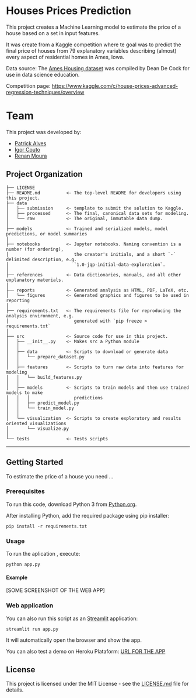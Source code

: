 # Houses Prices Prediction

This project creates a Machine Learning model to estimate the price of a house based on a set in input features.

It was create from a Kaggle competition where te goal was to predict the final price of houses from 79 explanatory variables describing (almost) every aspect of residential homes in Ames, Iowa.

Data source: The [Ames Housing dataset](http://www.amstat.org/publications/jse/v19n3/decock.pdf) was compiled by Dean De Cock for use in data science education.

Competition page: https://www.kaggle.com/c/house-prices-advanced-regression-techniques/overview

# Team

This project was developed by:

* [Patrick Alves](https://github.com/cpatrickalves/)
* [Igor Couto](https://github.com/igorccouto)
* [Renan Moura](https://github.com/renanmouraf)


Project Organization
------------

    ├── LICENSE
    ├── README.md          <- The top-level README for developers using this project.
    ├── data
    │   ├── submission     <- template to submit the solution to Kaggle.
    │   ├── processed      <- The final, canonical data sets for modeling.
    │   └── raw            <- The original, immutable data dump.
    │
    ├── models             <- Trained and serialized models, model predictions, or model summaries
    │
    ├── notebooks          <- Jupyter notebooks. Naming convention is a number (for ordering),
    │                         the creator's initials, and a short `-` delimited description, e.g.
    │                         `1.0-jqp-initial-data-exploration`.
    │
    ├── references         <- Data dictionaries, manuals, and all other explanatory materials.
    │
    ├── reports            <- Generated analysis as HTML, PDF, LaTeX, etc.
    │   └── figures        <- Generated graphics and figures to be used in reporting
    │
    ├── requirements.txt   <- The requirements file for reproducing the analysis environment, e.g.
    │                         generated with `pip freeze > requirements.txt`
    │
    ├── src                <- Source code for use in this project.
    │   ├── __init__.py    <- Makes src a Python module
    │   │
    │   ├── data           <- Scripts to download or generate data
    │   │   └── prepare_dataset.py
    │   │
    │   ├── features       <- Scripts to turn raw data into features for modeling
    │   │   └── build_features.py
    │   │
    │   ├── models         <- Scripts to train models and then use trained models to make
    │   │   │                 predictions
    │   │   ├── predict_model.py
    │   │   └── train_model.py
    │   │
    │   └── visualization  <- Scripts to create exploratory and results oriented visualizations
    │       └── visualize.py
    │
    └── tests              <- Tests scripts

--------

## Getting Started

To estimate the price of a house you need ...


### Prerequisites

To run this code, download Python 3 from [Python.org](https://www.python.org/). 

After installing Python, add the required package using pip installer:

```
pip install -r requirements.txt
```

### Usage

To run the aplication , execute:
```
python app.py
```

#### Example

[SOME SCREENSHOT OF THE WEB APP]


### Web application

You can also run this script as an [Streamlit](https://www.streamlit.io/) application:
```
streamlit run app.py
```
It will automatically open the browser and show the app.

You can also test a demo on Heroku Plataform: [URL FOR THE APP ](https://)

## License

This project is licensed under the MIT License - see the [LICENSE.md](LICENSE) file for details.
